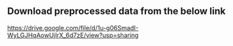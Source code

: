 ## Download preprocessed data from the below link


https://drive.google.com/file/d/1u-g06SmadI-WyLGJHqAowUjIrX_6d7zE/view?usp=sharing
